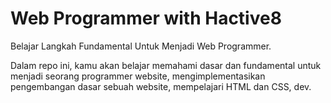 # Web Programmer with Hactive8

Belajar Langkah Fundamental Untuk Menjadi Web Programmer.

Dalam repo ini, kamu akan belajar memahami dasar dan fundamental untuk menjadi seorang programmer website, mengimplementasikan pengembangan dasar sebuah website, mempelajari HTML dan CSS, dev.
